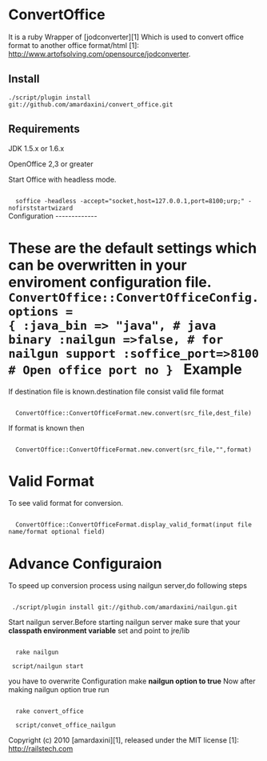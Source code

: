 ConvertOffice
=============

It is a ruby Wrapper of [jodconverter][1] Which is used to convert office format to another office format/html 
[1]: http://www.artofsolving.com/opensource/jodconverter.

Install
-------

<code>./script/plugin install git://github.com/amardaxini/convert_office.git</code>
 
Requirements
------------

JDK 1.5.x or 1.6.x

OpenOffice 2,3 or greater

Start Office with headless mode.
 
<code>
  soffice -headless -accept="socket,host=127.0.0.1,port=8100;urp;" -nofirststartwizard
</code>
Configuration
-------------

These are the default settings which can be overwritten in your enviroment configuration file.
<code>
    ConvertOffice::ConvertOfficeConfig.options = {
      :java_bin => "java",          # java binary
      :nailgun =>false,             # for nailgun support
      :soffice_port=>8100           # Open office port no
    }
</code>
Example
=======
If destination file is known.destination file consist valid file format

<code>
  ConvertOffice::ConvertOfficeFormat.new.convert(src_file,dest_file)
</code>

If format is known then
 
<code>
  ConvertOffice::ConvertOfficeFormat.new.convert(src_file,"",format)
</code>


Valid Format
============

To see valid format for conversion.

<code>
  ConvertOffice::ConvertOfficeFormat.display_valid_format(input file name/format optional field)
</code>

Advance Configuraion
====================
To speed up conversion process using nailgun server,do following steps

<code>
 ./script/plugin install git://github.com/amardaxini/nailgun.git
</code>

Start nailgun server.Before starting nailgun server make sure that your **classpath environment variable** set and point to jre/lib

<code>
  rake nailgun
</code>

<code>
 script/nailgun start
</code>

you have to overwrite Configuration make **nailgun option to true**
Now after making nailgun option true run

<code>
  rake convert_office
</code>

<code>
  script/convet_office_nailgun
</code>

Copyright (c) 2010 [amardaxini][1], released under the MIT license
[1]: http://railstech.com
